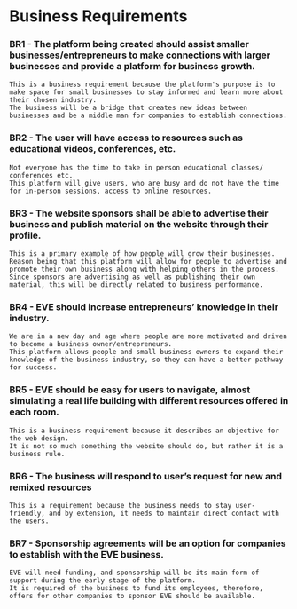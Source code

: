 # Business Requirements

### BR1 - The platform being created should assist smaller businesses/entrepreneurs to make connections with larger businesses and provide a platform for business growth.
    This is a business requirement because the platform's purpose is to make space for small businesses to stay informed and learn more about their chosen industry. 
    The business will be a bridge that creates new ideas between businesses and be a middle man for companies to establish connections.


### BR2 - The user will have access to resources such as educational videos, conferences, etc.
    Not everyone has the time to take in person educational classes/ conferences etc. 
    This platform will give users, who are busy and do not have the time for in-person sessions, access to online resources.

### BR3 - The website sponsors shall be able to advertise their business and publish material on the website through their profile.
    This is a primary example of how people will grow their businesses. 
    Reason being that this platform will allow for people to advertise and promote their own business along with helping others in the process. 
    Since sponsors are advertising as well as publishing their own material, this will be directly related to business performance.

### BR4 - EVE should increase entrepreneurs’ knowledge in their industry.
    We are in a new day and age where people are more motivated and driven to become a business owner/entrepreneurs. 
    This platform allows people and small business owners to expand their knowledge of the business industry, so they can have a better pathway for success. 

### BR5 - EVE should be easy for users to navigate, almost simulating a real life building with different resources offered in each room.
    This is a business requirement because it describes an objective for the web design. 
    It is not so much something the website should do, but rather it is a business rule.

### BR6 - The business will respond to user’s request for new and remixed resources
    This is a requirement because the business needs to stay user-friendly, and by extension, it needs to maintain direct contact with the users.

### BR7 - Sponsorship agreements will be an option for companies to establish with the EVE business.
    EVE will need funding, and sponsorship will be its main form of support during the early stage of the platform. 
    It is required of the business to fund its employees, therefore, offers for other companies to sponsor EVE should be available. 

